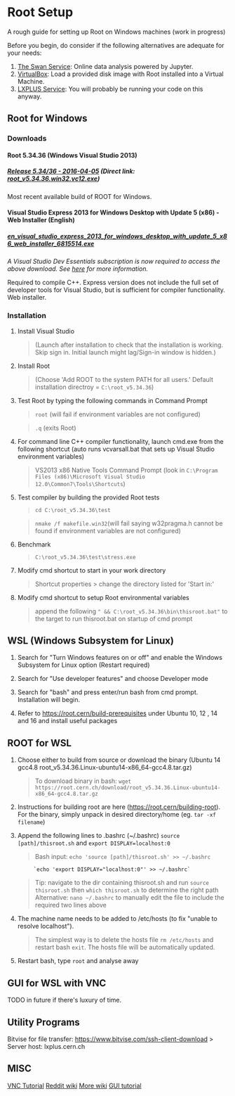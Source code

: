 # Root Setup
A rough guide for setting up Root on Windows machines (work in progress)

Before you begin, do consider if the following alternatives are adequate for your needs:
1. [The Swan Service](https://swan.web.cern.ch/): Online data analysis powered by Jupyter.
2. [VirtualBox](https://www.virtualbox.org/): Load a provided disk image with Root installed into a Virtual Machine.
3. [LXPLUS Service](http://information-technology.web.cern.ch/services/lxplus-service): You will probably be running your code on this anyway.


## Root for Windows

### Downloads
#### Root 5.34.36 (Windows Visual Studio 2013)
##### [Release 5.34/36 - 2016-04-05](https://root.cern/content/release-53436)  (Direct link: [root_v5.34.36.win32.vc12.exe](https://root.cern.ch/download/root_v5.34.36.win32.vc12.exe))

Most recent available build of ROOT for Windows.


#### Visual Studio Express 2013 for Windows Desktop with Update 5 (x86) - Web Installer (English)
##### [en_visual_studio_express_2013_for_windows_desktop_with_update_5_x86_web_installer_6815514.exe](https://my.visualstudio.com/Downloads?pid=1819)

_A Visual Studio Dev Essentials subscription is now required to access the above download. See [here](https://www.visualstudio.com/vs/older-downloads/) for more information._

Required to compile C++. Express version does not include the full set of developer tools for Visual Studio, but is sufficient for compiler functionality. Web installer.


### Installation
1. Install Visual Studio
    > (Launch after installation to check that the installation is working. Skip sign in. Initial launch might lag/Sign-in window is hidden.)

2. Install Root
    > (Choose 'Add ROOT to the system PATH for all users.' Default installation directroy = `C:\root_v5.34.36`)

3. Test Root by typing the following commands in Command Prompt
    > `root` (will fail if environment variables are not configured)   
    
    > `.q` (exits Root)

4. For command line C++ compiler functionality, launch cmd.exe from the following shortcut (auto runs vcvarsall.bat that sets up Visual Studio environment variables)
    > VS2013 x86 Native Tools Command Prompt (look in `C:\Program Files (x86)\Microsoft Visual Studio 12.0\Common7\Tools\Shortcuts`)

5. Test compiler by building the provided Root tests
    > `cd C:\root_v5.34.36\test`
    
    > `nmake /f makefile.win32`(will fail saying w32pragma.h cannot be found if environment variables are not configured)

6. Benchmark
    > `C:\root_v5.34.36\test\stress.exe`

7. Modify cmd shortcut to start in your work directory
    > Shortcut properties > change the directory listed for 'Start in:'
    
8. Modify cmd shortcut to setup Root environmental variables
    > append the following `" && C:\root_v5.34.36\bin\thisroot.bat"` to the target to run thisroot.bat on startup of cmd prompt


## WSL (Windows Subsystem for Linux)
1. Search for "Turn Windows features on or off" and enable the Windows Subsystem for Linux option (Restart required)

2. Search for "Use developer features" and choose Developer mode

3. Search for "bash" and press enter/run bash from cmd prompt. Installation will begin.

4. Refer to https://root.cern/build-prerequisites under Ubuntu 10, 12 , 14 and 16 and install useful packages


## ROOT for WSL
1. Choose either to build from source or download the binary (Ubuntu 14 gcc4.8	root_v5.34.36.Linux-ubuntu14-x86_64-gcc4.8.tar.gz)
    > To download binary in bash: `wget https://root.cern.ch/download/root_v5.34.36.Linux-ubuntu14-x86_64-gcc4.8.tar.gz`

2. Instructions for building root are here (https://root.cern/building-root). For the binary, simply unpack in desired directory/home (eg. `tar -xf filename`)

3. Append the following lines to .bashrc (~/.bashrc) `source [path]/thisroot.sh` and `export DISPLAY=localhost:0`
    > Bash input: 	`echo 'source [path]/thisroot.sh' >> ~/.bashrc`
    
			`echo 'export DISPLAY="localhost:0"' >> ~/.bashrc`
    > Tip: navigate to the dir containing thisroot.sh and run `source thisroot.sh` then `which thisroot.sh` to determine the right path
    > Alternative: `nano ~/.bashrc` to manually edit the file to include the required two lines above

4. The machine name needs to be added to /etc/hosts (to fix "unable to resolve localhost").
    > The simplest way is to delete the hosts file `rm /etc/hosts` and restart bash `exit`. The hosts file will be automatically updated.

5. Restart bash, type `root` and analyse away



## GUI for WSL with VNC
TODO in future if there's luxury of time.


## Utility Programs
Bitvise for file transfer: https://www.bitvise.com/ssh-client-download
    > Server host: lxplus.cern.ch


## MISC
[VNC Tutorial](https://www.digitalocean.com/community/tutorials/how-to-install-and-configure-vnc-on-ubuntu-14-04)
[Reddit wiki](https://www.reddit.com/r/bashonubuntuonwindows/wiki/index)
[More wiki](https://github.com/abergs/ubuntuonwindows) 
[GUI tutorial](https://www.reddit.com/r/Windows10/comments/4w0fbn/full_gui_on_bash_on_ubuntu_on_windows/)


